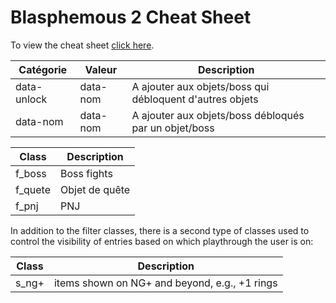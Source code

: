 # Blasphemous 2 Cheat Sheet

To view the cheat sheet [click here](http://MarcLadon.github.io/Blasphemous2/).

| Catégorie   | Valeur  |  Description |
|---      |---      |---      |
| data-unlock  | data-nom | A ajouter aux objets/boss qui débloquent d'autres objets |
| data-nom | data-nom | A ajouter aux objets/boss débloqués par un objet/boss |


| Class   | Description |
|---      |--- |
| f_boss  | Boss fights |
| f_quete  | Objet de quête |
| f_pnj  | PNJ |


In addition to the filter classes, there is a second type of classes used to control the visibility of entries based on which playthrough the user is on:

| Class  | Description |
|---     |--- |
| s_ng+  | items shown on NG+ and beyond, e.g., +1 rings |
